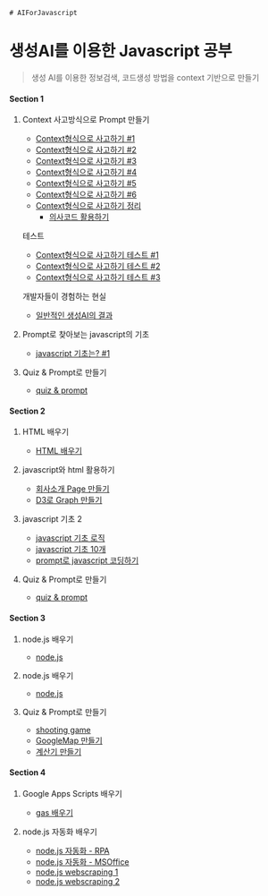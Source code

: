 	# AIForJavascript
# 생성AI를 이용한 Javascript 공부
> 생성 AI를 이용한 정보검색, 코드생성 방법을 context 기반으로 만들기 

#### Section 1

1. Context 사고방식으로 Prompt 만들기
	+ [Context형식으로 사고하기 #1](doc/1/1.context/Context_thinking_1.md)
	+ [Context형식으로 사고하기 #2](doc/1/1.context/Context_thinking_2.md)
	+ [Context형식으로 사고하기 #3](doc/1/1.context/Context_thinking_3.md)
	+ [Context형식으로 사고하기 #4](doc/1/1.context/Context_thinking_4.md)
	+ [Context형식으로 사고하기 #5](doc/1/1.context/Context_thinking_5.md)
	+ [Context형식으로 사고하기 #6](doc/1/1.context/Context_thinking_6.md)
	+ [Context형식으로 사고하기 정리](doc/1/1.context/context_explain.md)
        + [의사코드 활용하기](doc/1/1.context/pseudocode_thinking.md)
    	
	
    테스트
	+ [Context형식으로 사고하기 테스트 #1](doc/1/1.context/other1.md)
	+ [Context형식으로 사고하기 테스트 #2](doc/1/1.context/other2.md)
	+ [Context형식으로 사고하기 테스트 #3](doc/1/1.context/context_writing.md)
	
	개발자들이 경험하는 현실
	+ [일반적인 생성AI의 결과](doc/1/1.context/other3.md)
		

2. Prompt로 찾아보는 javascript의 기초 
	+ [javascript 기초는? #1](doc/1/2.basic/basic.md)

2. Quiz & Prompt로 만들기 
	+ [quiz & prompt ](doc/1/3.quiz/quiz.md)

#### Section 2

1. HTML 배우기
	+ [HTML 배우기](doc/2/1.html/html.md)
	
2. javascript와 html 활용하기   
	+ [회사소개 Page 만들기](doc/2/2.html_javascript/company_html.md)
	+ [D3로 Graph 만들기](doc/2/2.html_javascript/d3.md)
	
3. 	javascript 기초 2 
	+ [javascript 기초 로직](doc/2/3.javascript_advance/javascript_advance.md)
	+ [javascript 기초 10개](doc/2/3.javascript_advance/javascript_grammar_quiz.md)
	+ [prompt로 javascript 코딩하기](doc/2/3.javascript_advance/prompt_with_javascript.md)

4. Quiz & Prompt로 만들기 
	+ [quiz & prompt ](doc/2/4.quiz/quiz.md)	
	
#### Section 3

1. node.js 배우기
	+ [node.js](doc/3/1.node.js/nodejs.md)
	
2. node.js 배우기
	+ [node.js](doc/3/2.node.js/chat.md)
	
3. Quiz & Prompt로 만들기 
	+ [shooting game ](doc/3/3.quiz/shoot.md)		
	+ [GoogleMap 만들기](doc/3/3.quiz/googlemap.md)
	+ [계산기 만들기](doc/3/3.quiz/cal.md)

#### Section 4

1. Google Apps Scripts 배우기
	+ [gas 배우기](doc/4/gas.md)
	
2. node.js 자동화 배우기
	+ [node.js 자동화 - RPA](doc/4/auto.md)
	+ [node.js 자동화 - MSOffice](doc/4/msofficeauto.md)
	+ [node.js webscraping 1](doc/4/headless.md)
	+ [node.js webscraping 2](doc/4/webscrap.md)
	

